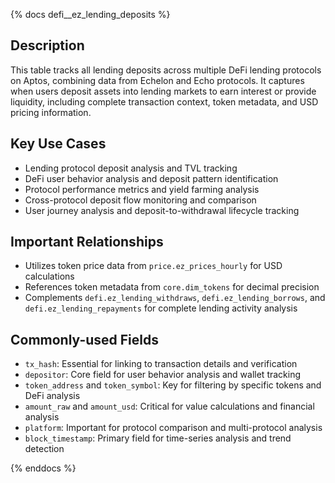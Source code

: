 {% docs defi__ez_lending_deposits %}

## Description
This table tracks all lending deposits across multiple DeFi lending protocols on Aptos, combining data from Echelon and Echo protocols. It captures when users deposit assets into lending markets to earn interest or provide liquidity, including complete transaction context, token metadata, and USD pricing information.

## Key Use Cases
- Lending protocol deposit analysis and TVL tracking
- DeFi user behavior analysis and deposit pattern identification
- Protocol performance metrics and yield farming analysis
- Cross-protocol deposit flow monitoring and comparison
- User journey analysis and deposit-to-withdrawal lifecycle tracking

## Important Relationships
- Utilizes token price data from `price.ez_prices_hourly` for USD calculations
- References token metadata from `core.dim_tokens` for decimal precision
- Complements `defi.ez_lending_withdraws`, `defi.ez_lending_borrows`, and `defi.ez_lending_repayments` for complete lending activity analysis

## Commonly-used Fields
- `tx_hash`: Essential for linking to transaction details and verification
- `depositor`: Core field for user behavior analysis and wallet tracking
- `token_address` and `token_symbol`: Key for filtering by specific tokens and DeFi analysis
- `amount_raw` and `amount_usd`: Critical for value calculations and financial analysis
- `platform`: Important for protocol comparison and multi-protocol analysis
- `block_timestamp`: Primary field for time-series analysis and trend detection

{% enddocs %}
